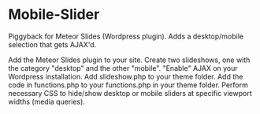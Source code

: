# Mobile-Slider
Piggyback for Meteor Slides (Wordpress plugin). Adds a desktop/mobile selection that gets AJAX'd.

Add the Meteor Slides plugin to your site.
Create two slideshows, one with the category "desktop" and the other "mobile".
"Enable" AJAX on your Wordpress installation.
Add slideshow.php to your theme folder.
Add the code in functions.php to your functions.php in your theme folder.
Perform necessary CSS to hide/show desktop or mobile sliders at specific viewport widths (media queries).
